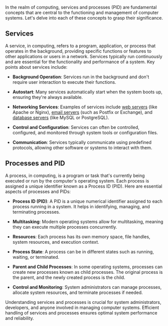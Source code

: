 In the realm of computing, services and processes (PID) are fundamental concepts that are central to the functioning and management of computer systems. Let's delve into each of these concepts to grasp their significance.

## Services

A service, in computing, refers to a program, application, or process that operates in the background, providing specific functions or features to other applications or users in a network. Services typically run continuously and are essential for the functionality and performance of a system. Key points about services include:

- **Background Operation**: Services run in the background and don't require user interaction to execute their functions.
    
- **Autostart**: Many services automatically start when the system boots up, ensuring they're always available.
    
- **Networking Services**: Examples of services include [web servers](networking/server) (like Apache or Nginx), [email servers](networking/server) (such as Postfix or Exchange), and [database servers](networking/server) (like MySQL or PostgreSQL).
    
- **Control and Configuration**: Services can often be controlled, configured, and monitored through system tools or configuration files.
    
- **Communication**: Services typically communicate using predefined protocols, allowing other software or systems to interact with them.
    

## Processes and PID

A process, in computing, is a program or task that's currently being executed or run by the computer's operating system. Each process is assigned a unique identifier known as a Process ID (PID). Here are essential aspects of processes and PIDs:

- **Process ID (PID)**: A PID is a unique numerical identifier assigned to each process running in a system. It helps in identifying, managing, and terminating processes.
    
- **Multitasking**: Modern operating systems allow for multitasking, meaning they can execute multiple processes concurrently.
    
- **Resources**: Each process has its own memory space, file handles, system resources, and execution context.
    
- **Process State**: A process can be in different states such as running, waiting, or terminated.
    
- **Parent and Child Processes**: In some operating systems, processes can create new processes known as child processes. The original process is the parent, and the newly created process is the child.
    
- **Control and Monitoring**: System administrators can manage processes, allocate system resources, and terminate processes if needed.
    

Understanding services and processes is crucial for system administrators, developers, and anyone involved in managing computer systems. Efficient handling of services and processes ensures optimal system performance and reliability.